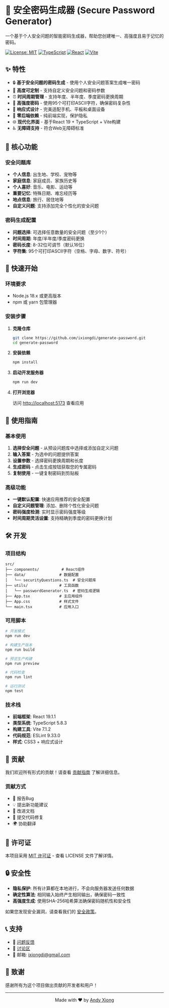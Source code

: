 # 🔐 安全密码生成器 (Secure Password Generator)

一个基于个人安全问题的智能密码生成器，帮助您创建唯一、高强度且易于记忆的密码。

[![License: MIT](https://img.shields.io/badge/License-MIT-yellow.svg)](https://opensource.org/licenses/MIT)
[![TypeScript](https://img.shields.io/badge/TypeScript-5.8-blue.svg)](https://www.typescriptlang.org/)
[![React](https://img.shields.io/badge/React-19.1-61dafb.svg)](https://reactjs.org/)
[![Vite](https://img.shields.io/badge/Vite-7.1-646cff.svg)](https://vitejs.dev/)

## ✨ 特性

- 🔒 **基于安全问题的密码生成** - 使用个人安全问题答案生成唯一密码
- 🎯 **高度可定制** - 支持自定义安全问题和密码参数
- ⏰ **时间周期管理** - 支持年度、半年度、季度密码更换周期
- 💪 **高强度密码** - 使用95个可打印ASCII字符，确保密码复杂性
- 📱 **响应式设计** - 完美适配手机、平板和桌面设备
- 🚀 **零后端依赖** - 纯前端实现，保护隐私
- 🌐 **现代化界面** - 基于React 19 + TypeScript + Vite构建
- ♿ **无障碍支持** - 符合Web无障碍标准

## 🎯 核心功能

### 安全问题库
- **个人信息**: 出生地、学校、宠物等
- **家庭信息**: 家庭成员、家族历史等
- **个人喜好**: 音乐、电影、运动等
- **重要记忆**: 特殊日期、难忘经历等
- **地点信息**: 旅行、居住地等
- **自定义问题**: 支持添加完全个性化的安全问题

### 密码生成配置
- **问题选择**: 可选择任意数量的安全问题（至少1个）
- **时间周期**: 年度/半年度/季度密码更换
- **密码长度**: 8-32位可调节（默认16位）
- **字符集**: 95个可打印ASCII字符（空格、字母、数字、符号）

## 🚀 快速开始

### 环境要求

- Node.js 18.x 或更高版本
- npm 或 yarn 包管理器

### 安装步骤

1. **克隆仓库**
   ```bash
   git clone https://github.com/ixiongdi/generate-password.git
   cd generate-password
   ```

2. **安装依赖**
   ```bash
   npm install
   ```

3. **启动开发服务器**
   ```bash
   npm run dev
   ```

4. **打开浏览器**
   
   访问 [http://localhost:5173](http://localhost:5173) 查看应用

## 📖 使用指南

### 基本使用

1. **选择安全问题** - 从预设问题库中选择或添加自定义问题
2. **输入答案** - 为选中的问题提供答案
3. **设置参数** - 选择密码更换周期和长度
4. **生成密码** - 点击生成按钮获取您的专属密码
5. **复制使用** - 一键复制密码到剪贴板

### 高级功能

- **一键默认配置**: 快速应用推荐的安全配置
- **自定义问题管理**: 添加、删除个性化安全问题
- **密码强度检测**: 实时显示密码强度等级
- **时间周期灵活设置**: 支持精确到季度的密码更换计划

## 🛠️ 开发

### 项目结构

```
src/
├── components/          # React组件
├── data/               # 数据配置
│   └── securityQuestions.ts  # 安全问题库
├── utils/              # 工具函数
│   └── passwordGenerator.ts  # 密码生成逻辑
├── App.tsx             # 主应用组件
├── App.css             # 样式文件
└── main.tsx            # 应用入口
```

### 可用脚本

```bash
# 开发模式
npm run dev

# 构建生产版本
npm run build

# 预览生产构建
npm run preview

# 代码检查
npm run lint

# 运行测试
npm test
```

### 技术栈

- **前端框架**: React 19.1.1
- **类型系统**: TypeScript 5.8.3
- **构建工具**: Vite 7.1.2
- **代码规范**: ESLint 9.33.0
- **样式**: CSS3 + 响应式设计

## 🤝 贡献

我们欢迎所有形式的贡献！请查看 [贡献指南](CONTRIBUTING.md) 了解详细信息。

### 贡献方式

- 🐛 报告Bug
- 💡 提出新功能建议
- 📝 改进文档
- 🔧 提交代码修复
- 🌍 协助翻译

## 📄 许可证

本项目采用 [MIT 许可证](LICENSE) - 查看 LICENSE 文件了解详情。

## 🔒 安全性

- **隐私保护**: 所有计算都在本地进行，不会向服务器发送任何数据
- **确定性算法**: 相同输入始终产生相同输出，确保密码一致性
- **高强度生成**: 使用SHA-256哈希算法确保密码随机性和安全性

如果您发现安全漏洞，请查看我们的 [安全政策](SECURITY.md)。

## 📞 支持

- 🐛 [问题反馈](https://github.com/ixiongdi/generate-password/issues)
- 💬 [讨论区](https://github.com/ixiongdi/generate-password/discussions)
- 📧 邮箱: ixiongdi@gmail.com

## 🙏 致谢

感谢所有为这个项目做出贡献的开发者和用户！

---

<div align="center">
  Made with ❤️ by <a href="https://github.com/ixiongdi">Andy Xiong</a>
</div>
